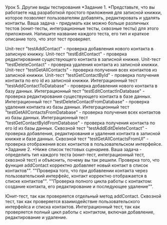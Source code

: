 Урок 5. Другие виды тестирования
*Задание 1.
*Представьте, что вы работаете над разработкой простого приложения для записной книжки, которое позволяет пользователям добавлять, редактировать и удалять контакты. Ваша задача - придумать как можно больше различных тестов (юнит-тесты, интеграционные тесты, сквозные тесты) для этого приложения. Напишите название каждого теста, его тип и краткое описание того, что этот тест проверяет.

Unit-тест "testAddContact" - проверка добавления нового контакта в записную книжку.
Unit-тест "testEditContact" - проверка редактирования существующего контакта в записной книжке.
Unit-тест "testDeleteContact" - проверка удаления контакта из записной книжки.
Unit-тест "testGetAllContacts" - проверка получения всех контактов из записной книжки.
Unit-тест "testGetContactById" - проверка получения контакта по его id из записной книжки.
Интеграционный тест "testAddContactToDatabase" - проверка добавления нового контакта в базу данных.
Интеграционный тест "testEditContactInDatabase" - проверка редактирования существующего контакта в базе данных.
Интеграционный тест "testDeleteContactFromDatabase" - проверка удаления контакта из базы данных.
Интеграционный тест "testGetAllContactsFromDatabase" - проверка получения всех контактов из базы данных.
Интеграционный тест "testGetContactByIdFromDatabase" - проверка получения контакта по его id из базы данных.
Сквозной тест "testAddEditDeleteContact" - проверка добавления, редактирования и удаления контакта в записной книжке и базе данных.
Сквозной тест "testGetAllContactsFromUI" - проверка отображения всех контактов в пользовательском интерфейсе.
*Задание 2.
*Ниже список тестовых сценариев. Ваша задача - определить тип каждого теста (юнит-тест, интеграционный тест, сквозной тест) и объяснить, почему вы так решили. Проверка того, что функция addContact корректно добавляет новый контакт в список контактов"". ""Проверка того, что при добавлении контакта через пользовательский интерфейс, контакт корректно отображается в списке контактов"". ""Проверка полного цикла работы с контактом: создание контакта, его редактирование и последующее удаление"".

Юнит-тест, так как проверяется отдельный метод addContact.
Сквозной тест, так как проверяется взаимодействие пользовательского интерфейса и списка контактов.
Интеграционный тест, так как проверяется полный цикл работы с контактом, включая добавление, редактирование и удаление.
